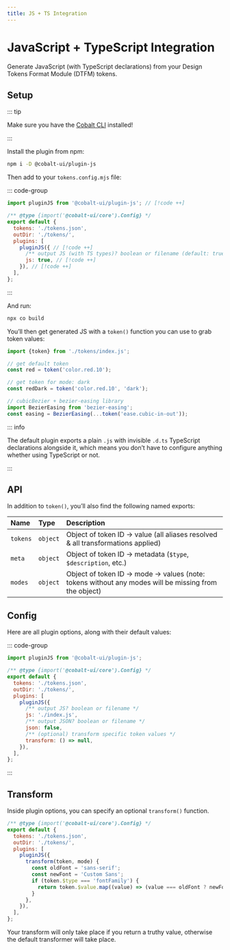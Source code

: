 ```yaml
---
title: JS + TS Integration
---
```


# JavaScript + TypeScript Integration

Generate JavaScript (with TypeScript declarations) from your Design Tokens Format Module (DTFM) tokens.

## Setup

::: tip

Make sure you have the [Cobalt CLI](/guides/cli) installed!

:::

Install the plugin from npm:

```bash
npm i -D @cobalt-ui/plugin-js
```

Then add to your `tokens.config.mjs` file:

::: code-group

<!-- prettier-ignore -->
```js [tokens.config.mjs]
import pluginJS from '@cobalt-ui/plugin-js'; // [!code ++]

/** @type {import('@cobalt-ui/core').Config} */
export default {
  tokens: './tokens.json',
  outDir: './tokens/',
  plugins: [
    pluginJS({ // [!code ++]
      /** output JS (with TS types)? boolean or filename (default: true) */ // [!code ++]
      js: true, // [!code ++]
    }), // [!code ++]
  ],
};
```

:::

And run:

```sh
npx co build
```

You’ll then get generated JS with a `token()` function you can use to grab token values:

```js
import {token} from './tokens/index.js';

// get default token
const red = token('color.red.10');

// get token for mode: dark
const redDark = token('color.red.10', 'dark');

// cubicBezier + bezier-easing library
import BezierEasing from 'bezier-easing';
const easing = BezierEasing(...token('ease.cubic-in-out'));
```

::: info

The default plugin exports a plain `.js` with invisible `.d.ts` TypeScript declarations alongside it, which means you don’t have to configure anything whether using TypeScript or not.

:::

## API

In addition to `token()`, you’ll also find the following named exports:

| Name     | Type     | Description                                                                                         |
| :------- | :------- | :-------------------------------------------------------------------------------------------------- |
| `tokens` | `object` | Object of token ID → value (all aliases resolved & all transformations applied)                     |
| `meta`   | `object` | Object of token ID → metadata (`$type`, `$description`, etc.)                                       |
| `modes`  | `object` | Object of token ID → mode → values (note: tokens without any modes will be missing from the object) |

## Config

Here are all plugin options, along with their default values:

::: code-group

```js [tokens.config.mjs]
import pluginJS from '@cobalt-ui/plugin-js';

/** @type {import('@cobalt-ui/core').Config} */
export default {
  tokens: './tokens.json',
  outDir: './tokens/',
  plugins: [
    pluginJS({
      /** output JS? boolean or filename */
      js: './index.js',
      /** output JSON? boolean or filename */
      json: false,
      /** (optional) transform specific token values */
      transform: () => null,
    }),
  ],
};
```

:::

## Transform

Inside plugin options, you can specify an optional `transform()` function.

```js
/** @type {import('@cobalt-ui/core').Config} */
export default {
  tokens: './tokens.json',
  outDir: './tokens/',
  plugins: [
    pluginJS({
      transform(token, mode) {
        const oldFont = 'sans-serif';
        const newFont = 'Custom Sans';
        if (token.$type === 'fontFamily') {
          return token.$value.map((value) => (value === oldFont ? newFont : value));
        }
      },
    }),
  ],
};
```

Your transform will only take place if you return a truthy value, otherwise the default transformer will take place.
